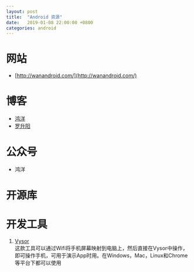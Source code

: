 ```yaml
---
layout: post
title:  "Android 资源"
date:   2019-01-08 22:00:00 +0800
categories: android
---
```


# 网站
- [http://wanandroid.com/](http://wanandroid.com/)

# 博客
- [鸿洋](https://blog.csdn.net/lmj623565791/)
- [罗升阳](https://blog.csdn.net/luoshengyang)

# 公众号
- 鸿洋


# 开源库


# 开发工具
1. [Vysor](https://www.vysor.io/)  
这款工具可以通过Wifi将手机屏幕映射到电脑上，然后直接在Vysor中操作，即可操作手机，可用于演示App时用。在Windows，Mac，Linux和Chrome等平台下都可以使用
